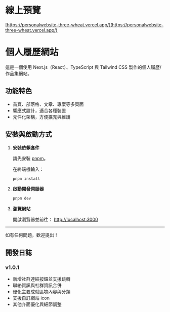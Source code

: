 # 線上預覽

[https://personalwebsite-three-wheat.vercel.app/](https://personalwebsite-three-wheat.vercel.app/)

# 個人履歷網站

這是一個使用 Next.js（React）、TypeScript 與 Tailwind CSS 製作的個人履歷/作品集網站。

## 功能特色
- 首頁、部落格、文章、專案等多頁面
- 響應式設計，適合各種裝置
- 元件化架構，方便擴充與維護

## 安裝與啟動方式

1. **安裝依賴套件**

   請先安裝 [pnpm](https://pnpm.io/)。
   
   在終端機輸入：
   ```bash
   pnpm install
   ```

2. **啟動開發伺服器**

   ```bash
   pnpm dev
   ```

3. **瀏覽網站**

   開啟瀏覽器並前往：
   [http://localhost:3000](http://localhost:3000)

---

如有任何問題，歡迎提出！

## 開發日誌

### v1.0.1
- 新增社群連結按鈕並支援跳轉
- 聯絡資訊與社群資訊合併
- 優化主要成就區塊內容與分類
- 支援自訂網站 icon
- 其他介面優化與細節調整 